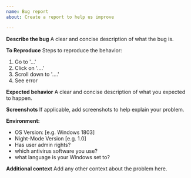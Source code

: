 ```yaml
---
name: Bug report
about: Create a report to help us improve

---
```


**Describe the bug**
A clear and concise description of what the bug is.

**To Reproduce**
Steps to reproduce the behavior:
1. Go to '...'
2. Click on '....'
3. Scroll down to '....'
4. See error

**Expected behavior**
A clear and concise description of what you expected to happen.

**Screenshots**
If applicable, add screenshots to help explain your problem.

**Environment:**
 - OS Version: [e.g. Windows 1803]
 - Night-Mode Version [e.g. 1.0]
 - Has user admin rights?
 - which antivirus software you use?
 - what language is your Windows set to?

**Additional context**
Add any other context about the problem here.
